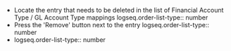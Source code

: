 - Locate the entry that needs to be deleted in the list of Financial Account Type / GL Account Type mappings
  logseq.order-list-type:: number
- Press the 'Remove' button next to the entry
  logseq.order-list-type:: number
- logseq.order-list-type:: number